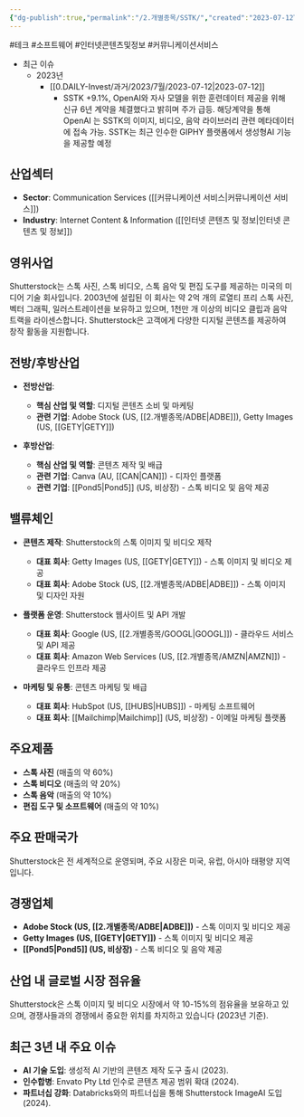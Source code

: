 ```yaml
---
{"dg-publish":true,"permalink":"/2.개별종목/SSTK/","created":"2023-07-12T10:42:19.497+09:00","updated":"2025-07-29T21:37:05.223+09:00"}
---
```


#테크 #소프트웨어 #인터넷콘텐츠및정보 #커뮤니케이션서비스



- 최근 이슈
	- 2023년
		- [[0.DAILY-Invest/과거/2023/7월/2023-07-12\|2023-07-12]]
			- SSTK +9.1%, OpenAI와 자사 모델을 위한 훈련데이터 제공을 위해 신규 6년 계약을 체결했다고 밝히며 주가 급등. 해당계약을 통해 OpenAI 는 SSTK의 이미지, 비디오, 음악 라이브러리 관련 메타데이터에 접속 가능. SSTK는 최근 인수한 GIPHY 플랫폼에서 생성형AI 기능을 제공할 예정 


## 산업섹터

- **Sector**: Communication Services ([[커뮤니케이션 서비스\|커뮤니케이션 서비스]])
- **Industry**: Internet Content & Information ([[인터넷 콘텐츠 및 정보\|인터넷 콘텐츠 및 정보]])

## 영위사업

Shutterstock는 스톡 사진, 스톡 비디오, 스톡 음악 및 편집 도구를 제공하는 미국의 미디어 기술 회사입니다. 2003년에 설립된 이 회사는 약 2억 개의 로열티 프리 스톡 사진, 벡터 그래픽, 일러스트레이션을 보유하고 있으며, 1천만 개 이상의 비디오 클립과 음악 트랙을 라이센스합니다. Shutterstock은 고객에게 다양한 디지털 콘텐츠를 제공하여 창작 활동을 지원합니다.

## 전방/후방산업

- **전방산업**:
    
    - **핵심 산업 및 역할**: 디지털 콘텐츠 소비 및 마케팅
    - **관련 기업**: Adobe Stock (US, [[2.개별종목/ADBE\|ADBE]]), Getty Images (US, [[GETY\|GETY]])
    
- **후방산업**:
    
    - **핵심 산업 및 역할**: 콘텐츠 제작 및 배급
    - **관련 기업**: Canva (AU, [[CAN\|CAN]]) - 디자인 플랫폼
    - **관련 기업**: [[Pond5\|Pond5]] (US, 비상장) - 스톡 비디오 및 음악 제공
    

## 밸류체인

- **콘텐츠 제작**: Shutterstock의 스톡 이미지 및 비디오 제작
    
    - **대표 회사**: Getty Images (US, [[GETY\|GETY]]) - 스톡 이미지 및 비디오 제공
    - **대표 회사**: Adobe Stock (US, [[2.개별종목/ADBE\|ADBE]]) - 스톡 이미지 및 디자인 자원
    
- **플랫폼 운영**: Shutterstock 웹사이트 및 API 개발
    
    - **대표 회사**: Google (US, [[2.개별종목/GOOGL\|GOOGL]]) - 클라우드 서비스 및 API 제공
    - **대표 회사**: Amazon Web Services (US, [[2.개별종목/AMZN\|AMZN]]) - 클라우드 인프라 제공
    
- **마케팅 및 유통**: 콘텐츠 마케팅 및 배급
    
    - **대표 회사**: HubSpot (US, [[HUBS\|HUBS]]) - 마케팅 소프트웨어
    - **대표 회사**: [[Mailchimp\|Mailchimp]] (US, 비상장) - 이메일 마케팅 플랫폼
    

## 주요제품

- **스톡 사진** (매출의 약 60%)
- **스톡 비디오** (매출의 약 20%)
- **스톡 음악** (매출의 약 10%)
- **편집 도구 및 소프트웨어** (매출의 약 10%)

## 주요 판매국가

Shutterstock은 전 세계적으로 운영되며, 주요 시장은 미국, 유럽, 아시아 태평양 지역입니다.

## 경쟁업체

- **Adobe Stock (US, [[2.개별종목/ADBE\|ADBE]])** - 스톡 이미지 및 비디오 제공
- **Getty Images (US, [[GETY\|GETY]])** - 스톡 이미지 및 비디오 제공
- **[[Pond5\|Pond5]] (US, 비상장)** - 스톡 비디오 및 음악 제공

## 산업 내 글로벌 시장 점유율

Shutterstock은 스톡 이미지 및 비디오 시장에서 약 10-15%의 점유율을 보유하고 있으며, 경쟁사들과의 경쟁에서 중요한 위치를 차지하고 있습니다 (2023년 기준).

## 최근 3년 내 주요 이슈

- **AI 기술 도입**: 생성적 AI 기반의 콘텐츠 제작 도구 출시 (2023).
- **인수합병**: Envato Pty Ltd 인수로 콘텐츠 제공 범위 확대 (2024).
- **파트너십 강화**: Databricks와의 파트너십을 통해 Shutterstock ImageAI 도입 (2024).